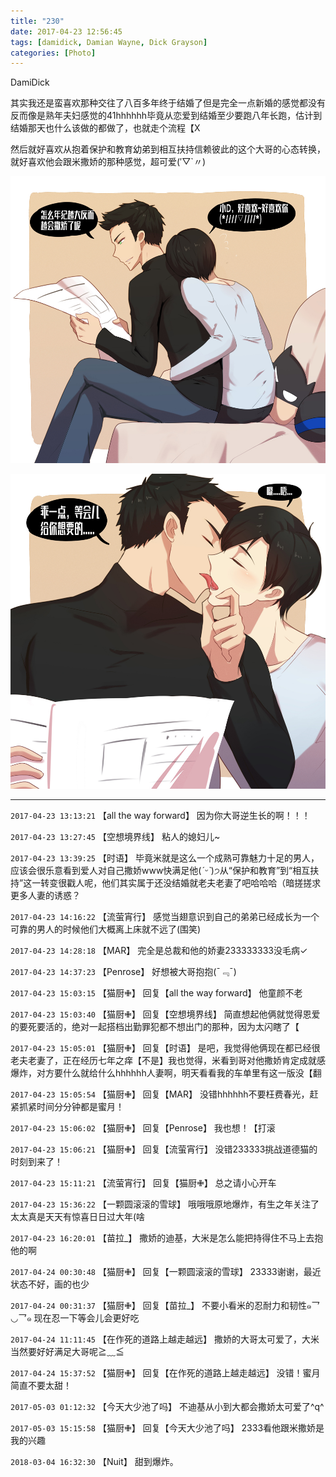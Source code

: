 ```yaml
---
title: "230"
date: 2017-04-23 12:56:45
tags: [damidick, Damian Wayne, Dick Grayson]
categories: [Photo]
---
```


<p>DamiDick</p> 
<p>其实我还是蛮喜欢那种交往了八百多年终于结婚了但是完全一点新婚的感觉都没有反而像是熟年夫妇感觉的41hhhhhh毕竟从恋爱到结婚至少要跑八年长跑，估计到结婚那天也什么该做的都做了，也就走个流程【X</p> 
<p>然后就好喜欢从抱着保护和教育幼弟到相互扶持信赖彼此的这个大哥的心态转换，就好喜欢他会跟米撒娇的那种感觉，超可爱(′▽`〃)&nbsp;</p>

![](https://raw.githubusercontent.com/alicewish/meowchain247/master/img_cVZNdzJtQk9JV2NZTVZVVHZVU3FUL3RpbGc5bm5xTERyUFdjK0Mvc2daM0xoQmg2NnJBM0VnPT0.jpg)

![](https://raw.githubusercontent.com/alicewish/meowchain247/master/img_cVZNdzJtQk9JV2NZTVZVVHZVU3FUOWYxdlQxYjJWcjU4OU9wREFXdlJybDRVNDhpdmc5RUpRPT0.jpg)

---

`2017-04-23 13:13:21` 【all the way forward】 因为你大哥逆生长的啊！！！

`2017-04-23 13:27:45` 【空想境界线】 粘人的媳妇儿~

`2017-04-23 13:39:25` 【时语】 毕竟米就是这么一个成熟可靠魅力十足的男人，应该会很乐意看到爱人对自己撒娇www快满足他(*ˊᵕˋ*)੭从“保护和教育”到“相互扶持”这一转变很戳人呢，他们其实属于还没结婚就老夫老妻了吧哈哈哈（暗搓搓求更多人妻的诱惑？

`2017-04-23 14:16:22` 【流萤宵行】 感觉当翅意识到自己的弟弟已经成长为一个可靠的男人的时候他们大概离上床就不远了(围笑)

`2017-04-23 14:28:18` 【MAR】 完全是总裁和他的娇妻233333333没毛病✓

`2017-04-23 14:37:23` 【Penrose】 好想被大哥抱抱(¯﹃¯)

`2017-04-23 15:03:15` 【猫厨✙】 回复【all the way forward】 他童颜不老

`2017-04-23 15:03:40` 【猫厨✙】 回复【空想境界线】 简直想起他俩就觉得恩爱的要死要活的，绝对一起搭档出勤罪犯都不想出门的那种，因为太闪瞎了【

`2017-04-23 15:05:01` 【猫厨✙】 回复【时语】 是吧，我觉得他俩现在都已经很老夫老妻了，正在经历七年之痒【不是】我也觉得，米看到哥对他撒娇肯定成就感爆炸，对方要什么就给什么hhhhhh人妻啊，明天看看我的车单里有这一版没【翻

`2017-04-23 15:05:54` 【猫厨✙】 回复【MAR】 没错hhhhhh不要枉费春光，赶紧抓紧时间分分钟都是蜜月！

`2017-04-23 15:06:02` 【猫厨✙】 回复【Penrose】 我也想！【打滚

`2017-04-23 15:06:21` 【猫厨✙】 回复【流萤宵行】 没错233333挑战道德猫的时刻到来了！

`2017-04-23 15:11:21` 【流萤宵行】 回复【猫厨✙】 总之请小心开车

`2017-04-23 15:36:22` 【一颗圆滚滚的雪球】 哦哦哦原地爆炸，有生之年关注了太太真是天天有惊喜日日过大年(啥

`2017-04-23 16:20:01` 【苗拉\_】 撒娇的迪基，大米是怎么能把持得住不马上去抱他的啊

`2017-04-24 00:30:48` 【猫厨✙】 回复【一颗圆滚滚的雪球】 23333谢谢，最近状态不好，画的也少

`2017-04-24 00:31:37` 【猫厨✙】 回复【苗拉\_】 不要小看米的忍耐力和韧性๑乛◡乛๑ 现在忍一下等会儿会更好吃

`2017-04-24 11:11:45` 【在作死的道路上越走越远】 撒娇的大哥太可爱了，大米当然要好好满足大哥呢≧﹏≦

`2017-04-24 15:37:52` 【猫厨✙】 回复【在作死的道路上越走越远】 没错！蜜月简直不要太甜！

`2017-05-03 01:12:32` 【今天大少池了吗】 不迪基从小到大都会撒娇太可爱了^q^

`2017-05-03 15:15:58` 【猫厨✙】 回复【今天大少池了吗】 2333看他跟米撒娇是我的兴趣

`2018-03-04 16:32:30` 【Nuit】 甜到爆炸。
